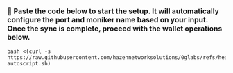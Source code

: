 ### 🚧 Paste the code below to start the setup. It will automatically configure the port and moniker name based on your input. Once the sync is complete, proceed with the wallet operations below.
```
bash <(curl -s https://raw.githubusercontent.com/hazennetworksolutions/0glabs/refs/heads/main/0.4.0-autoscript.sh)
```
